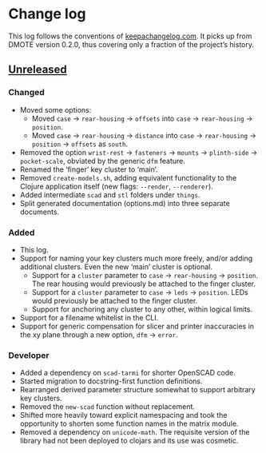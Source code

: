 # Change log
This log follows the conventions of
[keepachangelog.com](http://keepachangelog.com/). It picks up from DMOTE
version 0.2.0, thus covering only a fraction of the project’s history.

## [Unreleased]
### Changed
- Moved some options:
    - Moved `case` → `rear-housing` → `offsets` into
      `case` → `rear-housing` → `position`.
    - Moved `case` → `rear-housing` → `distance` into
      `case` → `rear-housing` → `position` → `offsets` as `south`.
- Removed the option `wrist-rest` → `fasteners` → `mounts` → `plinth-side` →
  `pocket-scale`, obviated by the generic `dfm` feature.
- Renamed the ‘finger’ key cluster to ‘main‘.
- Removed `create-models.sh`, adding equivalent functionality to the Clojure
  application itself (new flags: `--render`, `--renderer`).
- Added intermediate `scad` and `stl` folders under `things`.
- Split generated documentation (options.md) into three separate documents.

### Added
- This log.
- Support for naming your key clusters much more freely, and/or adding
  additional clusters. Even the new ‘main’ cluster is optional.
    - Support for a `cluster` parameter to `case` → `rear-housing` →
      `position`. The rear housing would previously be attached to the finger
      cluster.
    - Support for a `cluster` parameter to `case` → `leds` → `position`.
      LEDs would previously be attached to the finger cluster.
    - Support for anchoring any cluster to any other, within logical limits.
- Support for a filename whitelist in the CLI.
- Support for generic compensation for slicer and printer inaccuracies in the
  xy plane through a new option, `dfm` → `error`.

### Developer
- Added a dependency on `scad-tarmi` for shorter OpenSCAD code.
- Started migration to docstring-first function definitions.
- Rearranged derived parameter structure somewhat to support arbitrary key
  clusters.
- Removed the `new-scad` function without replacement.
- Shifted more heavily toward explicit namespacing and took the opportunity to
  shorten some function names in the matrix module.
- Removed a dependency on `unicode-math`. The requisite version of the library
  had not been deployed to clojars and its use was cosmetic.

[Unreleased]: https://github.com/veikman/dactyl-keyboard/compare/dmote-v0.2.0...HEAD

